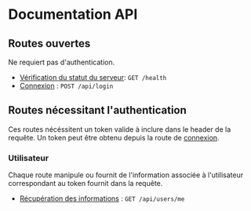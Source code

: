# Documentation API

## Routes ouvertes

Ne requiert pas d'authentication.

* [Vérification du statut du serveur](health/health.md): `GET /health`
* [Connexion](auth/login.md) : `POST /api/login`

## Routes nécessitant l'authentication

Ces routes nécéssitent un token valide à inclure dans le header de la requête.
Un token peut être obtenu depuis la route de [connexion](auth/login.md).

### Utilisateur

Chaque route manipule ou fournit de l'information associée à l'utilisateur correspondant au token fournit dans la
requête.

* [Récupération des informations](users/get.md) : `GET /api/users/me`